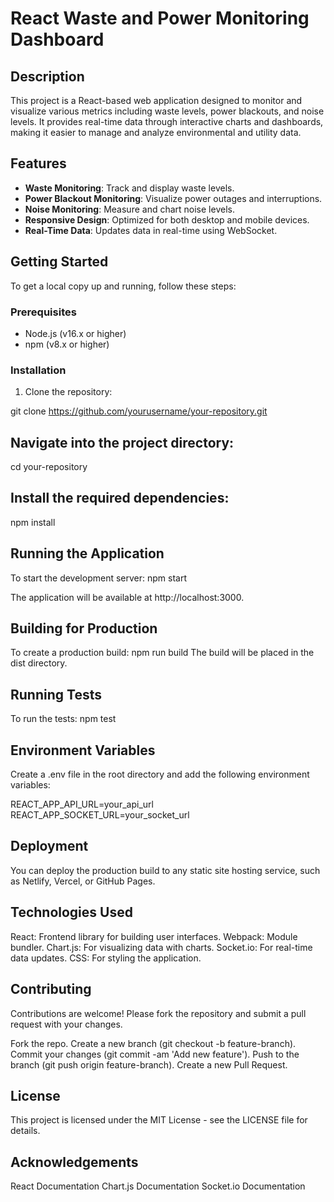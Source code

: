 # React Waste and Power Monitoring Dashboard

## Description

This project is a React-based web application designed to monitor and visualize various metrics including waste levels, power blackouts, and noise levels. It provides real-time data through interactive charts and dashboards, making it easier to manage and analyze environmental and utility data.

## Features

- **Waste Monitoring**: Track and display waste levels.
- **Power Blackout Monitoring**: Visualize power outages and interruptions.
- **Noise Monitoring**: Measure and chart noise levels.
- **Responsive Design**: Optimized for both desktop and mobile devices.
- **Real-Time Data**: Updates data in real-time using WebSocket.

## Getting Started

To get a local copy up and running, follow these steps:

### Prerequisites

- Node.js (v16.x or higher)
- npm (v8.x or higher)

### Installation

1. Clone the repository:


git clone https://github.com/yourusername/your-repository.git

## Navigate into the project directory:
cd your-repository

## Install the required dependencies:
npm install

## Running the Application
To start the development server:
npm start

The application will be available at http://localhost:3000.

## Building for Production
To create a production build:
npm run build
The build will be placed in the dist directory.

## Running Tests
To run the tests:
npm test

## Environment Variables
Create a .env file in the root directory and add the following environment variables:

REACT_APP_API_URL=your_api_url
REACT_APP_SOCKET_URL=your_socket_url

## Deployment
You can deploy the production build to any static site hosting service, such as Netlify, Vercel, or GitHub Pages.

## Technologies Used
React: Frontend library for building user interfaces.
Webpack: Module bundler.
Chart.js: For visualizing data with charts.
Socket.io: For real-time data updates.
CSS: For styling the application.

## Contributing
Contributions are welcome! Please fork the repository and submit a pull request with your changes.

Fork the repo.
Create a new branch (git checkout -b feature-branch).
Commit your changes (git commit -am 'Add new feature').
Push to the branch (git push origin feature-branch).
Create a new Pull Request.

## License
This project is licensed under the MIT License - see the LICENSE file for details.

## Acknowledgements
React Documentation
Chart.js Documentation
Socket.io Documentation
